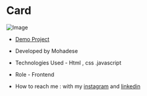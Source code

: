# Card

![Image](https://github.com/user-attachments/assets/269f1dad-0ceb-4fcd-8bd0-51027494a6c5)
- [Demo Project]( https://mohadsezare-web.github.io/Card/)

- Developed by Mohadese 


- Technologies Used - Html , css .javascript

- Role - Frontend

- How to reach me : with my [instagram](https://www.instagram.com/mohadsezare_web) and [linkedin](https://www.linkedin.com/in/mohadsezare_web)

